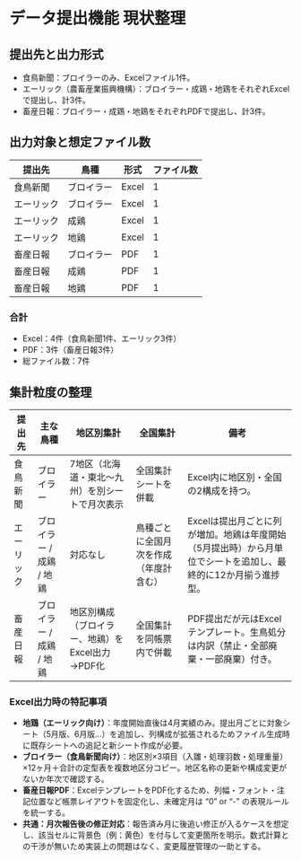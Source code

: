 # データ提出機能 現状整理

## 提出先と出力形式
- 食鳥新聞：ブロイラーのみ、Excelファイル1件。
- エーリック（農畜産業振興機構）：ブロイラー・成鶏・地鶏をそれぞれExcelで提出し、計3件。
- 畜産日報：ブロイラー・成鶏・地鶏をそれぞれPDFで提出し、計3件。

## 出力対象と想定ファイル数
| 提出先 | 鳥種 | 形式 | ファイル数 |
| --- | --- | --- | --- |
| 食鳥新聞 | ブロイラー | Excel | 1 |
| エーリック | ブロイラー | Excel | 1 |
| エーリック | 成鶏 | Excel | 1 |
| エーリック | 地鶏 | Excel | 1 |
| 畜産日報 | ブロイラー | PDF | 1 |
| 畜産日報 | 成鶏 | PDF | 1 |
| 畜産日報 | 地鶏 | PDF | 1 |

### 合計
- Excel：4件（食鳥新聞1件、エーリック3件）
- PDF：3件（畜産日報3件）
- 総ファイル数：7件

## 集計粒度の整理
| 提出先 | 主な鳥種 | 地区別集計 | 全国集計 | 備考 |
| --- | --- | --- | --- | --- |
| 食鳥新聞 | ブロイラー | 7地区（北海道・東北〜九州）を別シートで月次表示 | 全国集計シートを併載 | Excel内に地区別・全国の2構成を持つ。
| エーリック | ブロイラー / 成鶏 / 地鶏 | 対応なし | 鳥種ごとに全国月次を作成（年度計含む） | Excelは提出月ごとに列が増加。地鶏は年度開始（5月提出時）から月単位でシートを追加し、最終的に12か月揃う進捗型。
| 畜産日報 | ブロイラー / 成鶏 / 地鶏 | 地区別構成（ブロイラー、地鶏）をExcel出力→PDF化 | 全国集計を同帳票内で併載 | PDF提出だが元はExcelテンプレート。生鳥処分は内訳（禁止・全部廃棄・一部廃棄）付き。

### Excel出力時の特記事項
- **地鶏（エーリック向け）**：年度開始直後は4月実績のみ。提出月ごとに対象シート（5月版、6月版…）を追加し、列構成が拡張されるためファイル生成時に既存シートへの追記と新シート作成が必要。
- **ブロイラー（食鳥新聞向け）**：地区別×3項目（入雛・処理羽数・処理重量）×12ヶ月＋合計の定型表を複数地区分コピー。地区名称の更新や構成変更がないか年次で確認する。
- **畜産日報PDF**：ExcelテンプレートをPDF化するため、列幅・フォント・注記位置など帳票レイアウトを固定化し、未確定月は “0” or “-” の表現ルールを統一する。
- **共通：月次報告後の修正対応**：報告済み月に後追い修正が入るケースを想定し、該当セルに背景色（例：黄色）を付与して変更箇所を明示。数式計算との干渉が無いため実装上の問題はなく、変更履歴管理の一助とする。
